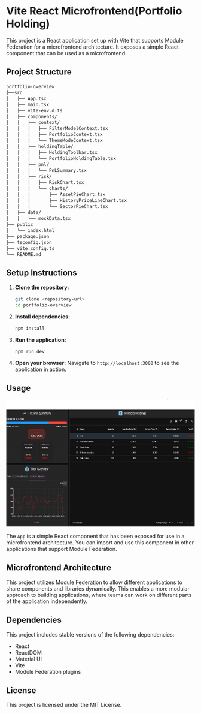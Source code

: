 # Vite React Microfrontend(Portfolio Holding)

This project is a React application set up with Vite that supports Module Federation for a microfrontend architecture. It exposes a simple React component that can be used as a microfrontend.

## Project Structure

``` text
portfolio-overview
├──src
│   ├── App.tsx
│   ├── main.tsx
│   ├── vite-env.d.ts
│   ├── components/
│   │   ├── context/
│   │   │   ├── FilterModelContext.tsx
│   │   │   ├── PortfolioContext.tsx
│   │   │   └── ThemeModeContext.tsx
│   │   ├── holdingTable/
│   │   │   ├── HoldingToolbar.tsx
│   │   │   └── PortfolioHoldingTable.tsx
│   │   ├── pnl/
│   │   │   └── PnLSummary.tsx
│   │   ├── risk/
│   │   │   ├── RiskChart.tsx
│   │   │   └── charts/
│   │   │       ├── AssetPieChart.tsx
│   │   │       ├── HistoryPriceLineChart.tsx
│   │   │       └── SectorPieChart.tsx
│   ├── data/
│   |   └── mockData.tsx
├── public
│   └── index.html
├── package.json
├── tsconfig.json
├── vite.config.ts
└── README.md
```

## Setup Instructions

1. **Clone the repository:**

   ```bash
   git clone <repository-url>
   cd portfolio-overview
   ```

2. **Install dependencies:**

   ```bash
   npm install
   ```

3. **Run the application:**

   ```bash
   npm run dev
   ```

4. **Open your browser:**
   Navigate to `http://localhost:3000` to see the application in action.

## Usage
<img src="./public/WebImg.png" width="600" height="339">

The `App` is a simple React component that has been exposed for use in a microfrontend architecture. You can import and use this component in other applications that support Module Federation.

## Microfrontend Architecture

This project utilizes Module Federation to allow different applications to share components and libraries dynamically. This enables a more modular approach to building applications, where teams can work on different parts of the application independently.

## Dependencies

This project includes stable versions of the following dependencies:

- React
- ReactDOM
- Material UI
- Vite
- Module Federation plugins

## License

This project is licensed under the MIT License.
